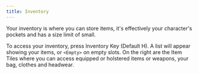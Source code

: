 ```yaml
---
title: Inventory
---
```


Your inventory is where you can store items, it's effectively your character's
pockets and has a size limit of small.

To access your inventory, press Inventory Key (Default H). A list will appear
showing your items, or `<Empty>` on empty slots. On the right are the Item Tiles
where you can access equipped or holstered items or weapons, your bag, clothes
and headwear.
